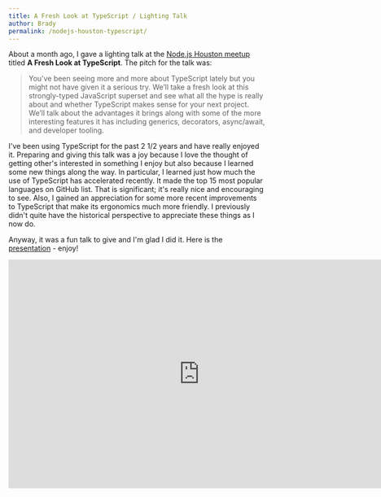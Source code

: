 ```yaml
---
title: A Fresh Look at TypeScript / Lighting Talk
author: Brady
permalink: /nodejs-houston-typescript/
---
```


About a month ago, I gave a lighting talk at the [Node.js Houston meetup](https://www.meetup.com/NodejsHouston/events/243777074) titled **A Fresh Look at TypeScript**. The pitch for the talk was:

> You’ve been seeing more and more about TypeScript lately but you might not have given it a serious try. We’ll take a fresh look at this strongly-typed JavaScript superset and see what all the hype is really about and whether TypeScript makes sense for your next project. We’ll talk about the advantages it brings along with some of the more interesting features it has including generics, decorators, async/await, and developer tooling.

I've been using TypeScript for the past 2 1/2 years and have really enjoyed it. Preparing and giving this talk was a joy because I love the thought of getting other's interested in something I enjoy but also because I learned some new things along the way. In particular, I learned just how much the use of TypeScript has accelerated recently. It made the top 15 most popular languages on GitHub list. That is significant; it's really nice and encouraging to see. Also, I gained an appreciation for some more recent improvements to TypeScript that make its ergonomics much more friendly. I previously didn't quite have the historical perspective to appreciate these things as I now do.

Anyway, it was a fun talk to give and I'm glad I did it. Here is the [presentation](https://docs.google.com/presentation/d/1jVl3__ES-EVjgk4egqQtphq4IG2FxTBC7BpAT3WKsJY/edit?usp=sharing) - enjoy!

<iframe src="https://docs.google.com/presentation/d/e/2PACX-1vRXAJm0SlYCrundHaXBvdFF5VQ3toWlSDtnT36hLXAo2XbXnLNFGshMPhi-kZhmCSexErTClpi6YTsq/embed?start=false&loop=false&delayms=3000" frameborder="0" width="750" height="450" allowfullscreen="true" mozallowfullscreen="true" webkitallowfullscreen="true"></iframe>
